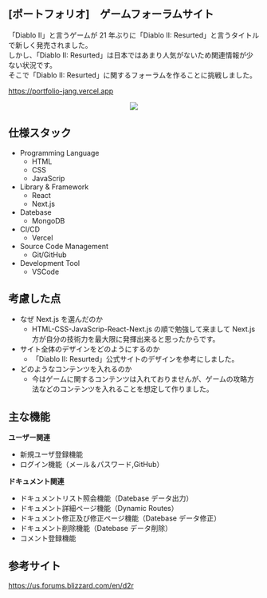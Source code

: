 ## [ポートフォリオ]　ゲームフォーラムサイト

「Diablo II」と言うゲームが 21 年ぶりに「Diablo II: Resurted」と言うタイトルで新しく発売されました。  
しかし、「Diablo II: Resurted」は日本ではあまり人気がないため関連情報が少ない状況です。  
そこで「Diablo II: Resurted」に関するフォーラムを作ることに挑戦しました。

https://portfolio-jang.vercel.app

<p align="center">
  <img src="https://github.com/jkatagata1228/portfolio/assets/124960251/a174f9b9-294d-4080-9a2a-3ff85768cc43">
</p>

## 仕様スタック

- Programming Language
  - HTML
  - CSS
  - JavaScrip
- Library & Framework
  - React
  - Next.js
- Datebase
  - MongoDB
- CI/CD
  - Vercel
- Source Code Management
  - Git/GitHub
- Development Tool
  - VSCode

## 考慮した点

- なぜ Next.js を選んだのか
  - HTML-CSS-JavaScrip-React-Next.js の順で勉強して来まして Next.js 方が自分の技術力を最大限に発揮出来ると思ったからです。
- サイト全体のデザインをどのようにするのか
  - 「Diablo II: Resurted」公式サイトのデザインを参考にしました。
- どのようなコンテンツを入れるのか
  - 今はゲームに関するコンテンツは入れておりませんが、ゲームの攻略方法などのコンテンツを入れることを想定して作りました。

## 主な機能

**ユーザー関連**

- 新規ユーザ登録機能
- ログイン機能（メール＆パスワード,GitHub）

**ドキュメント関連**

- ドキュメントリスト照会機能（Datebase データ出力）
- ドキュメント詳細ページ機能（Dynamic Routes）
- ドキュメント修正及び修正ページ機能（Datebase データ修正）
- ドキュメント削除機能（Datebase データ削除）
- コメント登録機能

## 参考サイト

https://us.forums.blizzard.com/en/d2r
